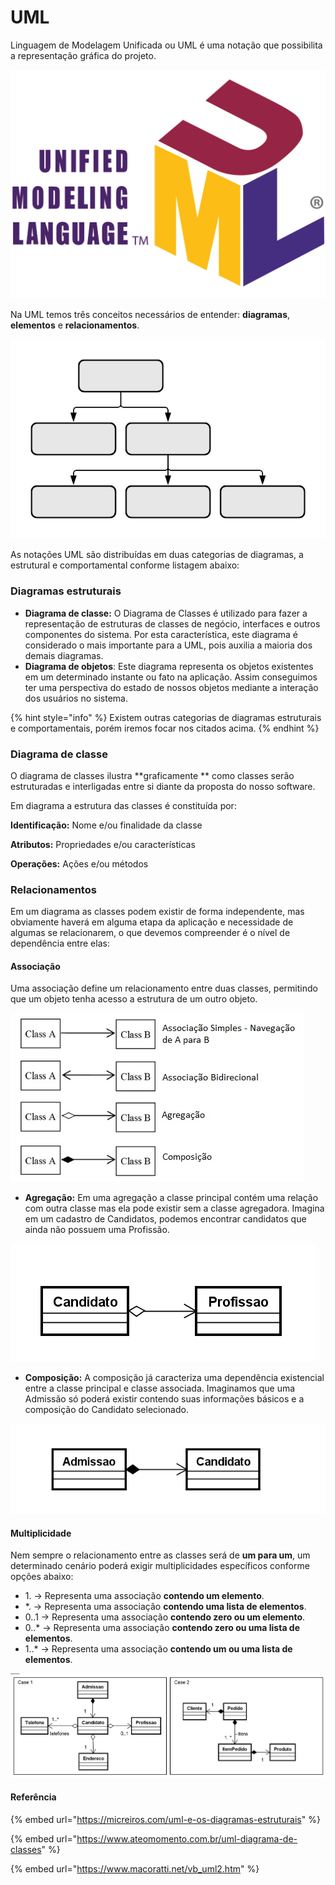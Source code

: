 # UML

Linguagem de Modelagem Unificada ou UML é uma notação que possibilita a representação gráfica do projeto.

![](<../.gitbook/assets/image (17).png>)

Na UML temos três conceitos necessários de entender: **diagramas**, **elementos** e **relacionamentos**.

![](<../.gitbook/assets/image (7) (1).png>)

As notações UML são distribuídas em duas categorias de diagramas, a estrutural e comportamental conforme listagem abaixo:

### Diagramas estruturais

* **Diagrama de classe:** O Diagrama de Classes é utilizado para fazer a representação de estruturas de classes de negócio, interfaces e outros componentes do sistema. Por esta característica, este diagrama é considerado o mais importante para a UML, pois auxilia a maioria dos demais diagramas.
* **Diagrama de objetos**: Este diagrama representa os objetos existentes em um determinado instante ou fato  na aplicação. Assim conseguimos ter uma perspectiva do estado de nossos objetos mediante a interação dos usuários no sistema.&#x20;

{% hint style="info" %}
Existem outras categorias de diagramas estruturais e comportamentais, porém iremos focar nos citados acima.
{% endhint %}

### Diagrama de classe

O diagrama de classes ilustra **graficamente ** como classes serão estruturadas e interligadas entre si diante da proposta do nosso software.

Em diagrama a estrutura das classes é constituída por:

**Identificação:** Nome e/ou finalidade da classe

**Atributos:** Propriedades e/ou características

**Operações:** Ações e/ou métodos

### Relacionamentos

Em um diagrama as classes podem existir de forma independente, mas obviamente haverá em alguma etapa da aplicação e necessidade de algumas se relacionarem, o que devemos compreender é o nível de dependência entre elas:

#### Associação

Uma associação define um relacionamento entre duas classes, permitindo que um objeto tenha acesso a estrutura de um outro objeto.

![](<../.gitbook/assets/image (7).png>)

* **Agregação:** Em uma agregação a classe principal contém uma relação com outra classe mas ela pode existir sem a classe agregadora. Imagina em um cadastro de Candidatos, podemos encontrar candidatos que ainda não possuem uma Profissão.

![Candidato é classe principal e a Profissao agregação](<../.gitbook/assets/image (10).png>)

* **Composição:** A composição já caracteriza uma dependência existencial entre a classe principal e classe associada. Imaginamos que uma Admissão só poderá existir contendo suas informações básicos e a composição do Candidato selecionado.

![Admissao é a classe principal e Candidato compõe a Admissão](<../.gitbook/assets/image (1).png>)

#### Multiplicidade

Nem sempre o relacionamento entre as classes será de **um para um**, um determinado cenário poderá exigir multiplicidades específicos conforme opções abaixo:

* 1\. -> Representa uma associação **contendo um elemento**.&#x20;
* \*. -> Representa uma associação **contendo uma lista de elementos**.
* 0..1 -> Representa uma associação **contendo zero ou um elemento**.&#x20;
* 0..\* -> Representa uma associação **contendo zero ou uma lista de elementos**.&#x20;
* 1..\* -> Representa uma associação **contendo um ou uma lista de elementos**.&#x20;

![](<../.gitbook/assets/image (13).png>)

#### Referência

{% embed url="https://micreiros.com/uml-e-os-diagramas-estruturais" %}

{% embed url="https://www.ateomomento.com.br/uml-diagrama-de-classes" %}

{% embed url="https://www.macoratti.net/vb_uml2.htm" %}
